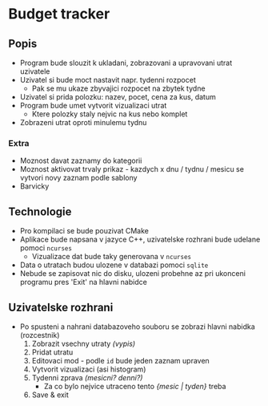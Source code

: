 # Budget tracker
## Popis
- Program bude slouzit k ukladani, zobrazovani a upravovani utrat uzivatele
- Uzivatel si bude moct nastavit napr. tydenni rozpocet
    - Pak se mu ukaze zbyvajici rozpocet na zbytek tydne
- Uzivatel si prida polozku: nazev, pocet, cena za kus, datum
- Program bude umet vytvorit vizualizaci utrat
    - Ktere polozky staly nejvic na kus nebo komplet
- Zobrazeni utrat oproti minulemu tydnu

### Extra
- Moznost davat zaznamy do kategorii
- Moznost aktivovat trvaly prikaz - kazdych x dnu / tydnu / mesicu se vytvori novy zaznam podle sablony
- Barvicky

## Technologie
- Pro kompilaci se bude pouzivat CMake
- Aplikace bude napsana v jazyce C++, uzivatelske rozhrani bude udelane pomoci `ncurses`
    - Vizualizace dat bude taky generovana v `ncurses`
- Data o utratach budou ulozene v databazi pomoci `sqlite`
- Nebude se zapisovat nic do disku, ulozeni probehne az pri ukonceni programu pres 'Exit' na hlavni nabidce

## Uzivatelske rozhrani
- Po spusteni a nahrani databazoveho souboru se zobrazi hlavni nabidka (rozcestnik)
    1. Zobrazit vsechny utraty *(vypis)*
    2. Pridat utratu
    3. Editovaci mod - podle `id` bude jeden zaznam upraven
    4. Vytvorit vizualizaci (asi histogram)
    5. Tydenni zprava *(mesicni? denni?)*
        - Za co bylo nejvice utraceno tento *{mesic | tyden}* treba
    6. Save & exit
